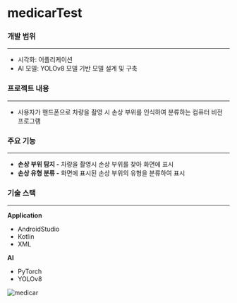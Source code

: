 # medicarTest

### 개발 범위

---

- 시각화: 어플리케이션
- AI 모델: YOLOv8 모델 기반 모델 설계 및 구축

### 프로젝트 내용

---

- 사용자가 핸드폰으로 차량을 촬영 시 손상 부위를 인식하여 분류하는 컴퓨터 비전 프로그램

### 주요 기능

---

- **손상 부위 탐지 -** 차량을 촬영시 손상 부위를 찾아 화면에 표시
- **손상 유형 분류 -** 화면에 표시된 손상 부위의 유형을 분류하여 표시

### 기술 스택

---

**Application**

- AndroidStudio
- Kotlin
- XML

**AI**

- PyTorch
- YOLOv8

![medicar](https://github.com/leeCodingStudio/Medimate/assets/115694780/633583aa-bbd7-402d-9ea1-bdd9dd178be5)
